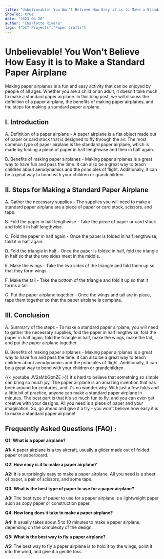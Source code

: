 ```yaml
---
title: "Unbelievable! You Won't Believe How Easy it is to Make a Standard Paper Airplane!"
ShowToc: true 
date: "2023-04-26"
author: "Charlotte Rivera" 
tags: ["DIY Projects","Paper Crafts"]
---
```

# Unbelievable! You Won't Believe How Easy it is to Make a Standard Paper Airplane

Making paper airplanes is a fun and easy activity that can be enjoyed by people of all ages. Whether you are a child or an adult, it doesn't take much to make a standard paper airplane. In this blog post, we will discuss the definition of a paper airplane, the benefits of making paper airplanes, and the steps for making a standard paper airplane. 

## I. Introduction 
A. Definition of a paper airplane - A paper airplane is a flat object made out of paper or card stock that is designed to fly through the air. The most common type of paper airplane is the standard paper airplane, which is made by folding a piece of paper in half lengthwise and then in half again.

B. Benefits of making paper airplanes - Making paper airplanes is a great way to have fun and pass the time. It can also be a great way to teach children about aerodynamics and the principles of flight. Additionally, it can be a great way to bond with your children or grandchildren.

## II. Steps for Making a Standard Paper Airplane
A. Gather the necessary supplies - The supplies you will need to make a standard paper airplane are a piece of paper or card stock, scissors, and tape.

B. Fold the paper in half lengthwise - Take the piece of paper or card stock and fold it in half lengthwise.

C. Fold the paper in half again - Once the paper is folded in half lengthwise, fold it in half again.

D. Fold the triangle in half - Once the paper is folded in half, fold the triangle in half so that the two sides meet in the middle.

E. Make the wings - Take the two sides of the triangle and fold them up so that they form wings.

F. Make the tail - Take the bottom of the triangle and fold it up so that it forms a tail.

G. Put the paper airplane together - Once the wings and tail are in place, tape them together so that the paper airplane is complete.

## III. Conclusion
A. Summary of the steps - To make a standard paper airplane, you will need to gather the necessary supplies, fold the paper in half lengthwise, fold the paper in half again, fold the triangle in half, make the wings, make the tail, and put the paper airplane together.

B. Benefits of making paper airplanes - Making paper airplanes is a great way to have fun and pass the time. It can also be a great way to teach children about aerodynamics and the principles of flight. Additionally, it can be a great way to bond with your children or grandchildren.

{{< youtube JV2aMbGtmZE >}} 
It's hard to believe that something so simple can bring so much joy. The paper airplane is an amazing invention that has been around for centuries, and it's no wonder why. With just a few folds and a little bit of practice, anyone can make a standard paper airplane in minutes. The best part is that it's so much fun to fly, and you can even get creative with your designs. All you need is a piece of paper and your imagination. So, go ahead and give it a try - you won't believe how easy it is to make a standard paper airplane!

## Frequently Asked Questions (FAQ) :
**Q1: What is a paper airplane?**

**A1:** A paper airplane is a toy aircraft, usually a glider made out of folded paper or paperboard. 

**Q2: How easy is it to make a paper airplane?**

**A2:** It is surprisingly easy to make a paper airplane. All you need is a sheet of paper, a pair of scissors, and some tape. 

**Q3: What is the best type of paper to use for a paper airplane?**

**A3:** The best type of paper to use for a paper airplane is a lightweight paper such as copy paper or construction paper. 

**Q4: How long does it take to make a paper airplane?**

**A4:** It usually takes about 5 to 10 minutes to make a paper airplane, depending on the complexity of the design. 

**Q5: What is the best way to fly a paper airplane?**

**A5:** The best way to fly a paper airplane is to hold it by the wings, point it into the wind, and give it a gentle toss.





